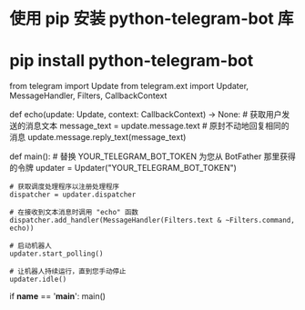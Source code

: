 # 使用 pip 安装 python-telegram-bot 库
# pip install python-telegram-bot

from telegram import Update
from telegram.ext import Updater, MessageHandler, Filters, CallbackContext

def echo(update: Update, context: CallbackContext) -> None:
    # 获取用户发送的消息文本
    message_text = update.message.text
    # 原封不动地回复相同的消息
    update.message.reply_text(message_text)

def main():
    # 替换 YOUR_TELEGRAM_BOT_TOKEN 为您从 BotFather 那里获得的令牌
    updater = Updater("YOUR_TELEGRAM_BOT_TOKEN")

    # 获取调度处理程序以注册处理程序
    dispatcher = updater.dispatcher

    # 在接收到文本消息时调用 "echo" 函数
    dispatcher.add_handler(MessageHandler(Filters.text & ~Filters.command, echo))

    # 启动机器人
    updater.start_polling()

    # 让机器人持续运行，直到您手动停止
    updater.idle()

if __name__ == '__main__':
    main()
